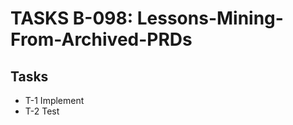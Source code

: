 # TASKS B-098: Lessons-Mining-From-Archived-PRDs
<!-- BACKLOG_ID: B-098 -->
<!-- FILE_TYPE: tasks -->
<!-- SLUG: Lessons-Mining-From-Archived-PRDs -->
<!-- ROADMAP_REFERENCE: 400_guides/400_project-overview.md -->



## Tasks

- T-1 Implement
- T-2 Test
